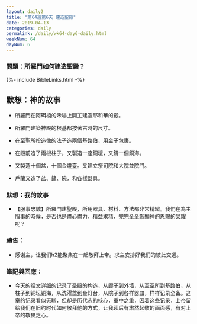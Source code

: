 ```yaml
---
layout: daily2
title: "第64週第6天 建造聖殿"
date: 2019-04-13
categories: daily
permalink: /daily/wk64-day6-daily.html
weekNum: 64
dayNum: 6
---
```


### 問題：所羅門如何建造聖殿？
 
{%- include BibleLinks.html -%}

## 默想：神的故事
+ 所羅門在阿珥楠的禾場上開工建造耶和華的殿。

+ 所羅門建築神殿的根基都按著古時的尺寸。

+ 在至聖所按造像的法子造兩個基路伯，用金子包裹。

+ 在殿前造了兩根柱子，又製造一座銅壇，又鑄一個銅海。

+ 又製造十個盆，十個金燈臺。又建立祭司院和大院並院門。

+ 戶蘭又造了盆、鏟、碗，和各樣器具。

### 默想：我的故事
+ 【服事忠誠】所羅門建聖殿，所用器具、材料、方法都非常精緻。我們在為主服事的時候，是否也是盡心盡力，精益求精，完完全全彰顯神的恩賜的榮耀呢？

### 禱告：

+ 感谢主，让我们h2能聚集在一起敬拜上帝。求主安排好我们的彼此交通。

### 筆記與回應：

+ 今天的经文详细的记录了圣殿的构造，从廊子到外墙，从至圣所到基路伯，从柱子到铜坛铜海，从洗濯盆到金灯台，从院子到各样器皿，样样记录全备。这章的记录看似无聊，但却是历代志的核心，重中之重，因着这些记录，上帝留给我们在旧约时代如何敬拜他的方式，让我读后有肃然起敬的画面感，有对上帝的敬畏之心。
